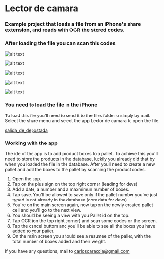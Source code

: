 # Lector de camara

### Example project that loads a file from an iPhone's share extension, and reads with OCR the stored codes.


### After loading the file you can scan this codes
![alt text](https://github.com/mostaza1975/LectorDeCamara/blob/master/GitHubReadmeFiles/Image1.png?raw=true)

![alt text](https://github.com/mostaza1975/LectorDeCamara/blob/master/GitHubReadmeFiles/Image2.png?raw=true)

![alt text](https://github.com/mostaza1975/LectorDeCamara/blob/master/GitHubReadmeFiles/Image3.png?raw=true)

![alt text](https://github.com/mostaza1975/LectorDeCamara/blob/master/GitHubReadmeFiles/Image4.png?raw=true)

![alt text](https://github.com/mostaza1975/LectorDeCamara/blob/master/GitHubReadmeFiles/Image5.png?raw=true)


### You need to load the file in the iPhone
To load this file you'll need to send it to the files folder o simply by mail.
Select the share menu and select the app Lector de camara to open the file.

[salida_de_depostada](https://github.com/mostaza1975/LectorDeCamara/blob/PalletMaking/LectorDeCamara/salida_de_depostada.TXT)

### Working with the app
The ide of the app is to add product boxes to a pallet. To achieve this you'll need to store the products in the database, luckily you already did that by when you loaded the file in the database. After youll need to create a new pallet and add the boxes to the pallet by scanning the product codes.
1. Open the app.
2. Tap on the plus sign on the top right corner (leading for devs)
3. Add a date, a number and a maxmimun number of boxes.
4. Tap save. You'll be allowed to save only if the pallet number you've just typed is not already in the database (core data for devs).
5. You're on the main screen again, now tap on the newly created pallet cell and you'll go to the next view.
6. You should be seeing a view with you Pallet id on the top.
7. Tap OCR (on the top right corner) and scan some codes on the screen.
8. Tap the cancel buttom and you'll be able to see all the boxes you have added to your pallet.
9. On the main screen you should see a resumee of the pallet, with the total number of boxes added and their weight.


If you have any questions, mail to carloscaraccia@gmail.com


